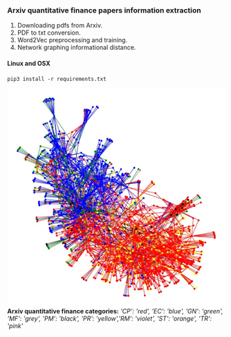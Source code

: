 ### Arxiv quantitative finance papers information extraction  
1. Downloading pdfs from Arxiv.  
2. PDF to txt conversion.  
3. Word2Vec preprocessing and training.  
4. Network graphing informational distance.  


#### Linux and OSX  
```
pip3 install -r requirements.txt
```

![Graph sample](arxiv-topic-graph/data/graph_smallsample.jpg)  
**Arxiv quantitative finance categories:** *'CP': 'red', 'EC': 'blue', 'GN': 'green', 'MF': 'grey', 'PM': 'black', 'PR': 'yellow','RM': 'violet', 'ST': 'orange', 'TR': 'pink'*